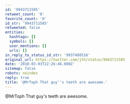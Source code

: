 ```yaml
---
id: '9943711585'
retweet_count: '0'
favorite_count: '0'
id_str: '9943711585'
retweeted: false
entities:
  hashtags: []
  symbols: []
  user_mentions: []
  urls: []
in_reply_to_status_id_str: '9937488516'
original_url: https://twitter.com/jth/status/9943711585
date: '2010-03-03T22:26:46.000Z'
sitemap: false
robots: noindex
reply: true
title: '@MrToph That guy''s teeth are awesome.'
---
```


@MrToph That guy's teeth are awesome.